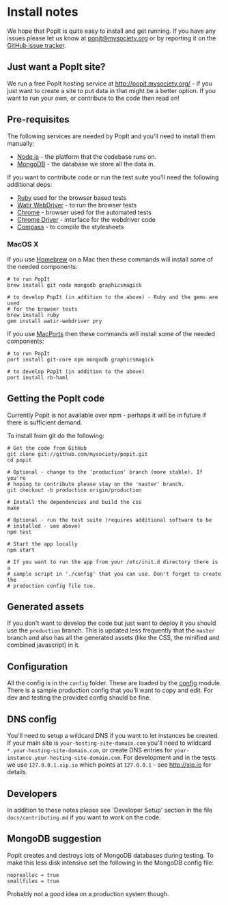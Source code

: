 # Install notes

We hope that PopIt is quite easy to install and get running. If you have any issues please let us know at popit@mysociety.org or by reporting it on the [GitHub issue tracker](https://github.com/mysociety/popit/issues).

## Just want a PopIt site?

We run a free PopIt hosting service at http://popit.mysociety.org/ - if you just want to create a site to put data in that might be a better option. If you want to run your own, or contribute to the code then read on!

## Pre-requisites

The following services are needed by PopIt and you'll need to install them manually:

  * [Node.js](http://nodejs.org/) - the platform that the codebase runs on.
  * [MongoDB](http://www.mongodb.org/) - the database we store all the data in.

If you want to contribute code or run the test suite you'll need the following additional deps:

  * [Ruby](http://www.ruby-lang.org/) used for the browser based tests
  * [Watir WebDriver](http://watirwebdriver.com/) - to run the browser tests
  * [Chrome](https://www.google.com/chrome) - browser used for the automated tests
  * [Chrome Driver](http://code.google.com/p/chromedriver/) - interface for the webdriver code
  * [Compass](http://compass-style.org/) - to compile the stylesheets


### MacOS X

If you use [Homebrew](http://mxcl.github.com/homebrew/) on a Mac then these commands will install some of the needed components:

    # to run PopIt
    brew install git node mongodb graphicsmagick

    # to develop PopIt (in addition to the above) - Ruby and the gems are used 
    # for the browser tests
    brew install ruby
    gem install watir-webdriver pry

If you use [MacPorts](http://www.macports.org/) then these commands will install some of the needed components:

    # to run PopIt
    port install git-core npm mongodb graphicsmagick

    # to develop PopIt (in addition to the above)
    port install rb-haml


## Getting the PopIt code

Currently PopIt is not available over npm - perhaps it will be in future if there is sufficient demand.

To install from git do the following:

    # Get the code from GitHub
    git clone git://github.com/mysociety/popit.git
    cd popit
    
    # Optional - change to the 'production' branch (more stable). If you're 
    # hoping to contribute please stay on the 'master' branch.
    git checkout -b production origin/production
    
    # Install the dependencies and build the css
    make
    
    # Optional - run the test suite (requires additional software to be 
    # installed - see above)
    npm test
    
    # Start the app locally
    npm start
    
    # If you want to run the app from your /etc/init.d directory there is a 
    # sample script in './config' that you can use. Don't forget to create the
    # production config file too.

## Generated assets

If you don't want to develop the code but just want to deploy it you should use the `production` branch. This is updated less frequently that the `master` branch and also has all the generated assets (like the CSS, the minified and combined javascript) in it.

## Configuration

All the config is in the `config` folder. These are loaded by the [config](http://lorenwest.github.com/node-config/latest/index.html) module. There is a sample production config that you'll want to copy and edit. For dev and testing the provided config should be fine.

## DNS config

You'll need to setup a wildcard DNS if you want to let instances be created. If
your main site is `your-hosting-site-domain.com` you'll need to wildcard
`*.your-hosting-site-domain.com`, or create DNS entries for
`your-instance.your-hosting-site-domain.com`. For development and in the tests
we use `127.0.0.1.xip.io` which points at `127.0.0.1` - see http://xip.io for
details.

## Developers

In addition to these notes please see 'Developer Setup' section in the file `docs/contributing.md` if you want to work on the code.

## MongoDB suggestion

PopIt creates and destroys lots of MongoDB databases during testing. To make this less disk intensive set the following in the MongoDB config file:

    noprealloc = true
    smallfiles = true

Probably not a good idea on a production system though.

